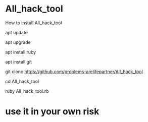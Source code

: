 # All_hack_tool
How to install All_hack_tool

apt update

apt upgrade

apt install ruby

apt install git

git clone https://github.com/problems-arelifepartner/All_hack_tool

cd All_hack_tool

ruby All_hack_tool.rb

# use it in your own risk

